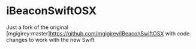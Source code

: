 iBeaconSwiftOSX
===

Just a fork of the original [mgigirey:master]https://github.com/mgigirey/iBeaconSwiftOSX with code changes to work with the new Swift